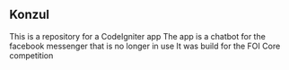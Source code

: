## Konzul

This is a repository for a CodeIgniter app
The app is a chatbot for the facebook messenger that is no longer in use
It was build for the FOI Core competition
